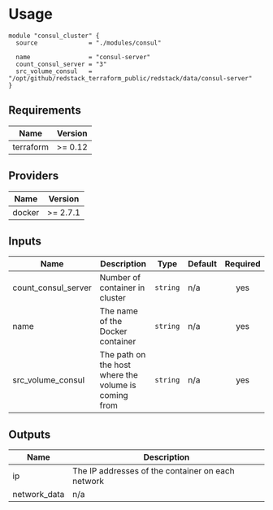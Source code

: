 # Usage

```hcl
module "consul_cluster" {
  source              = "./modules/consul"

  name                = "consul-server"
  count_consul_server = "3"
  src_volume_consul   = "/opt/github/redstack_terraform_public/redstack/data/consul-server"
}
```

## Requirements

| Name | Version |
|------|---------|
| terraform | >= 0.12 |

## Providers

| Name | Version |
|------|---------|
| docker | >= 2.7.1 |

## Inputs

| Name | Description | Type | Default | Required |
|------|-------------|------|---------|:--------:|
| count\_consul\_server | Number of container in cluster | `string` | n/a | yes |
| name | The name of the Docker container | `string` | n/a | yes |
| src\_volume\_consul | The path on the host where the volume is coming from | `string` | n/a | yes |

## Outputs

| Name | Description |
|------|-------------|
| ip | The IP addresses of the container on each network |
| network\_data | n/a |
